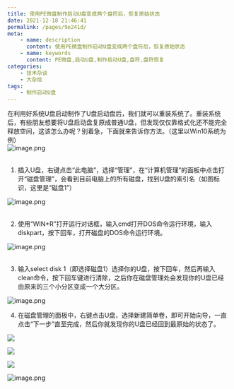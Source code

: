```yaml
---
title: 使用PE微盘制作启动U盘变成两个盘符后，恢复原始状态
date: 2021-12-18 21:46:41
permalink: /pages/9e241d/
meta:
    - name: description 
      content: 使用PE微盘制作启动U盘变成两个盘符后，恢复原始状态
    - name: keywords 
      content: PE微盘,启动U盘,制作启动U盘,盘符,盘符恢复
categories:
    - 技术杂谈
    - 大杂烩
tags:
    - 制作启动U盘
---
```


在利用好系统U盘启动制作了U盘启动盘后，我们就可以重装系统了。重装系统后，有些朋友想要将U盘启动盘复原成普通U盘，但发现仅仅靠格式化还不能完全释放空间，这该怎么办呢？别着急，下面就来告诉你方法。（这里以Win10系统为例）<br />![image.png](https://weig-blog-wggz.oss-cn-beijing.aliyuncs.com/img/1636952381232-84772a91-8f0a-47bd-a9c9-d29dd6de367e.png)<br />
<br />

1. 插入U盘，右键点击“此电脑”，选择“管理”，在“计算机管理”的面板中点击打开“磁盘管理”，会看到目前电脑上的所有磁盘，找到U盘的索引名（如图标识，这里是“磁盘1”） 	

![image.png](https://weig-blog-wggz.oss-cn-beijing.aliyuncs.com/img/1636953904567-13eeec7f-cf4d-4a35-a14a-e848ca6735bc.png)<br />​<br />

2. 使用“WIN+R”打开运行对话框，输入cmd打开DOS命令运行环境，输入diskpart，按下回车，打开磁盘的DOS命令运行环境。 

![image.png](https://weig-blog-wggz.oss-cn-beijing.aliyuncs.com/img/1636954054908-5077a301-4064-482f-9cf4-daf279b20376.png)<br />​<br />

3. 输入select disk 1（即选择磁盘1）选择你的U盘，按下回车，然后再输入clean命令，按下回车键进行清除，之后你在磁盘管理处会发现你的U盘已经由原来的三个小分区变成一个大分区。 	

![image.png](https://weig-blog-wggz.oss-cn-beijing.aliyuncs.com/img/1636953937047-c27029cd-7173-43a2-b858-7277fa2f4652.png)

4. 在磁盘管理的面板中，右键点击U盘，选择新建简单卷，即可开始向导，一直点击“下一步”直至完成，然后你就发现你的U盘已经回到最原始的状态了。

![](https://weig-blog-wggz.oss-cn-beijing.aliyuncs.com/img/1.png)

![](https://weig-blog-wggz.oss-cn-beijing.aliyuncs.com/img/2.png)

![](https://weig-blog-wggz.oss-cn-beijing.aliyuncs.com/img/3.png)

![image.png](https://weig-blog-wggz.oss-cn-beijing.aliyuncs.com/img/1636952430137-dac38fde-1ae1-4c9f-9c26-cfce6f7ad310.png)

